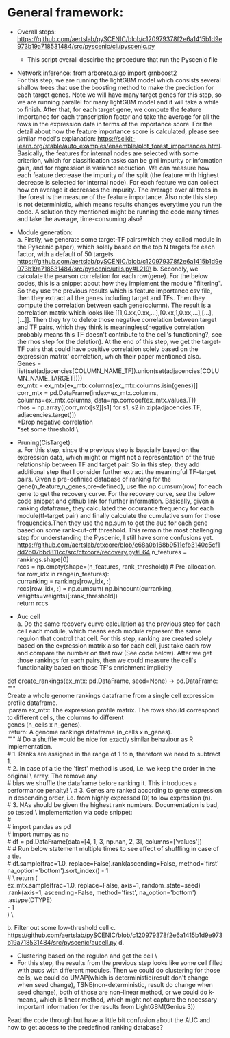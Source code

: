 # General framework:
* Overall steps: \
    https://github.com/aertslab/pySCENIC/blob/c120979378f2e6a1415b1d9e973b19a718531484/src/pyscenic/cli/pyscenic.py
    * This script overall descirbe the procedure that run the Pyscenic file

* Network inference:
from arboreto.algo import grnboost2 \
For this step, we are running the lightGBM model which consists several shallow trees that use the boosting method to make the prediction for each target genes. Note we will have many target genes for this step, so we are running parallel for many lightGBM model and it will take a while to finish. After that, for each target gene, we compute the feature importance for each transcription factor and take the average for all the rows in the expression data in terms of the importance score. For the detail about how the feature importance score is calculated, please see similar model's explanation: https://scikit-learn.org/stable/auto_examples/ensemble/plot_forest_importances.html. Basically, the features for internal nodes are selected with some criterion, which for classification tasks can be gini impurity or infomation gain, and for regression is variance reduction. We can measure how each feature decrease the impurity of the split (the feature with highest decrease is selected for internal node). For each feature we can collect how on average it decreases the impurity. The average over all trees in the forest is the measure of the feature importance. Also note this step is not deterministic, which means results changes everytime you run the code. A solution they mentioned might be running the code many times and take the average, time-consuming also?

* Module generation:\
a.	Firstly, we generate some target-TF pairs(which they called module in the Pyscenic paper), which solely based on the top N targets for each factor, with a default of 50 targets
https://github.com/aertslab/pySCENIC/blob/c120979378f2e6a1415b1d9e973b19a718531484/src/pyscenic/utils.py#L219\
b.	Secondly, we calculate the pearson correlation for each row(gene). For the below codes, this is a snippet about how they implement the module "filtering". So they use the previous results which is feature importance csv file, then they extract all the genes including target and TFs. Then they compute the correlation between each gene(column). The result is a correlation matrix which looks like [[1,0.xx,0.xx,...],[0.xx,1,0.xx,...],[...],[...]]. Then they try to delete those negative correlation between target and TF pairs, which they think is meaningless(negative correlation probably means this TF doesn't contribute to the cell's functioning?, see the rhos step for the deletion). At the end of this step, we get the target-TF pairs that could have positive correlation solely based on the expression matrix' correlation, which their paper mentioned also. \
Genes = list(set(adjacencies[COLUMN_NAME_TF]).union(set(adjacencies[COLUMN_NAME_TARGET]))) \
ex_mtx = ex_mtx[ex_mtx.columns[ex_mtx.columns.isin(genes)]] \
corr_mtx = pd.DataFrame(index=ex_mtx.columns, columns=ex_mtx.columns, data=np.corrcoef(ex_mtx.values.T)) \
rhos = np.array([corr_mtx[s2][s1] for s1, s2 in zip(adjacencies.TF, adjacencies.target)]) \
*Drop negative correlation \
*set some threshold
\ 
* Pruning(CisTarget):  
a.	For this step, since the previous step is bascially based on the expression data, which might or might not a representation of the true relationship between TF and target pair. So in this step, they add additional step that I consider further extract the meaningful TF-target pairs. Given a pre-definied database of ranking for the gene(n_feature,n_genes,pre-defined), use the np.cumsum(row) for each gene to get the recovery curve. For the recovery curve, see the below code snippet and github link for further information. Basically, given a ranking dataframe, they calculated the occurance frequency for each module(tf-target pair) and finally calculate the cumulative sum for those frequencies.Then they use the np.sum to get the auc for each gene based on some rank-cut-off threshold. This remain the most challenging step for understanding the Pyscenic, I still have some confusions yet.
https://github.com/aertslab/ctxcore/blob/e68a0b168b9511efb3140c5cf1dd2b07bbd811cc/src/ctxcore/recovery.py#L64
n_features = rankings.shape[0] \
rccs = np.empty(shape=(n_features, rank_threshold))  # Pre-allocation. \
for row_idx in range(n_features):\
    curranking = rankings[row_idx, :]  
    rccs[row_idx, :] = np.cumsum( 
        np.bincount(curranking, weights=weights)[:rank_threshold]) \
return rccs


* Auc cell \
a.	Do the same recovery curve calculation as the previous step for each cell each module, which means each module represent the same regulon that control that cell. For this step, ranking are created solely based on the expression matrix also for each cell, just take each row and compare the number on that row (See code below). After we get those rankings for each pairs, then we could measure the cell's functionality based on those TF's enrichment implicitly

def create_rankings(ex_mtx: pd.DataFrame, seed=None) -> pd.DataFrame: \
    """\
    Create a whole genome rankings dataframe from a single cell expression profile dataframe.\
    :param ex_mtx: The expression profile matrix. The rows should correspond to different cells, the columns to different \
        genes (n_cells x n_genes). \
    :return: A genome rankings dataframe (n_cells x n_genes). \
    """
    # Do a shuffle would be nice for exactly similar behaviour as R implementation. \
    # 1. Ranks are assigned in the range of 1 to n, therefore we need to subtract 1. \
    # 2. In case of a tie the 'first' method is used, i.e. we keep the order in the original  \ array. The remove any \
    #    bias we shuffle the dataframe before ranking it. This introduces a performance penalty! \ 
    # 3. Genes are ranked according to gene expression in descending order, i.e. from highly expressed (0) to low expression (n). \
    # 3. NAs should be given the highest rank numbers. Documentation is bad, so tested  \  implementation via code snippet: \
    # \
    #    import pandas as pd \
    #    import numpy as np \
    #    df = pd.DataFrame(data=[4, 1, 3, np.nan, 2, 3], columns=['values']) \
    #    # Run below statement multiple times to see effect of shuffling in case of a tie. \
    #    df.sample(frac=1.0, replace=False).rank(ascending=False, method='first' na_option='bottom').sort_index() - 1 \
    # \ 
    return ( \
        ex_mtx.sample(frac=1.0, replace=False, axis=1, random_state=seed) \
        .rank(axis=1, ascending=False, method='first', na_option='bottom') \
        .astype(DTYPE) \
        - 1 \
    ) \

b.	Filter out some low-threshold cell
c.	https://github.com/aertslab/pySCENIC/blob/c120979378f2e6a1415b1d9e973b19a718531484/src/pyscenic/aucell.py
d.	

* Clustering based on the regulon and get the cell  \
* For this step, the results from the previous step looks like some cell filled with aucs with different modules. Then we could do clustering for those cells, we could do UMAP(which is deterministic(result don't change when seed change), TSNE(non-deterministic, result do change when seed change), both of those are non-linear method, or we could do k-means, which is linear method, which might not capture the necessary important information for the results from LightGBM(Genius 3))


Read the code through but have a little bit confusion about the AUC and how to get access to the predefined ranking database?
